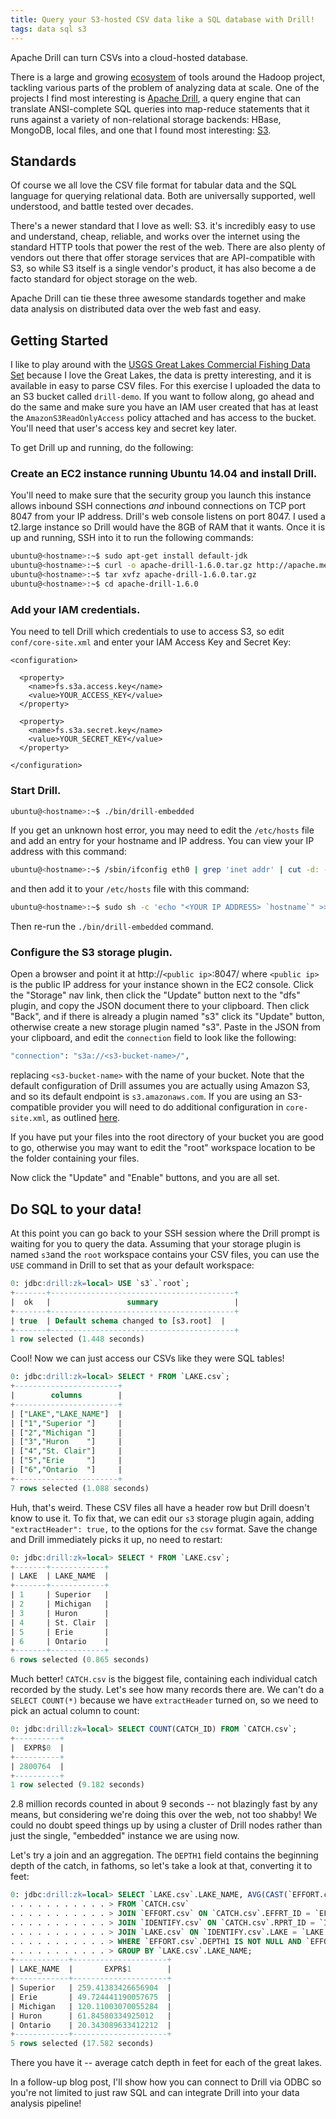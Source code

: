 ```yaml
---
title: Query your S3-hosted CSV data like a SQL database with Drill!
tags: data sql s3
---
```


Apache Drill can turn CSVs into a cloud-hosted database.

<!-- more -->

There is a large and growing [ecosystem](https://hadoopecosystemtable.github.io/)
of tools around the Hadoop project, tackling various parts of the problem of
analyzing data at scale. One of the projects I find most interesting is [Apache
Drill](https://drill.apache.org/), a query engine that can translate
ANSI-complete SQL queries into map-reduce statements that it runs against a
variety of non-relational storage backends: HBase, MongoDB, local files, and
one that I found most interesting: [S3](http://aws.amazon.com/s3/).

## Standards

Of course we all love the CSV file format for tabular data and the SQL
language for querying relational data. Both are universally supported, well
understood, and battle tested over decades.

There's a newer standard that I love as well: S3. it's incredibly easy to use
and understand, cheap, reliable, and works over the internet using the standard
HTTP tools that power the rest of the web. There are also plenty of vendors out
there that offer storage services that are API-compatible with S3, so while S3
itself is a single vendor's product, it has also become a de facto standard for
object storage on the web.

Apache Drill can tie these three awesome standards together and make
data analysis on distributed data over the web fast and easy.

## Getting Started

I like to play around with the [USGS Great Lakes Commercial Fishing Data
Set](http://gcmd.gsfc.nasa.gov/KeywordSearch/Metadata.do?Portal=idn_ceos&KeywordPath=[Personnel%3A+Last_Name%3D%27STEVENS%27%2C+Middle_Name%3D%27B.%27%2C+First_Name%3D%27TYLER%27]&OrigMetadataNode=GCMD&EntryId=brdglsc0001&MetadataView=Full&MetadataType=0&lbnode=mdlb3)
because I love the Great Lakes, the data is pretty interesting, and it is
available in easy to parse CSV files. For this exercise I uploaded the data to
an S3 bucket called `drill-demo`. If you want to follow along, go ahead and do
the same and make sure you have an IAM user created that has at least the
`AmazonS3ReadOnlyAccess` policy attached and has access to the bucket. You'll
need that user's access key and secret key later.

To get Drill up and running, do the following:

### Create an EC2 instance running Ubuntu 14.04 and install Drill.
You'll need to make sure that the security group you launch this instance
allows inbound SSH connections *and* inbound connections on TCP port 8047 from
your IP address.  Drill's web console listens on port 8047. I used a t2.large
instance so Drill would have the 8GB of RAM that it wants. Once it is up and
running, SSH into it to run the following commands:

```sh
ubuntu@<hostname>:~$ sudo apt-get install default-jdk
ubuntu@<hostname>:~$ curl -o apache-drill-1.6.0.tar.gz http://apache.mesi.com.ar/drill/drill-1.6.0/apache-drill-1.6.0.tar.gz
ubuntu@<hostname>:~$ tar xvfz apache-drill-1.6.0.tar.gz
ubuntu@<hostname>:~$ cd apache-drill-1.6.0
```

### Add your IAM credentials.
You need to tell Drill which credentials to use to access S3, so edit
`conf/core-site.xml` and enter your IAM Access Key and Secret Key:

```
<configuration>

  <property>
    <name>fs.s3a.access.key</name>
    <value>YOUR_ACCESS_KEY</value>
  </property>

  <property>
    <name>fs.s3a.secret.key</name>
    <value>YOUR_SECRET_KEY</value>
  </property>

</configuration>
```

### Start Drill.
```sh
ubuntu@<hostname>:~$ ./bin/drill-embedded
```

If you get an unknown host error, you may need to edit the `/etc/hosts` file
and add an entry for your hostname and IP address. You can view your IP
address with this command:

```sh
ubuntu@<hostname>:~$ /sbin/ifconfig eth0 | grep 'inet addr' | cut -d: -f2 | awk '{print $1}'
```

and then add it to your `/etc/hosts` file with this command:

```sh
ubuntu@<hostname>:~$ sudo sh -c 'echo "<YOUR IP ADDRESS> `hostname`" >>/etc/hosts'
```
Then re-run the `./bin/drill-embedded` command.
  
### Configure the S3 storage plugin.
Open a browser and point it at http://`<public ip>`:8047/ where `<public ip>`
is the public IP address for your instance shown in the EC2 console. Click the
"Storage" nav link, then click the "Update" button next to the "dfs" plugin,
and copy the JSON document there to your clipboard. Then click "Back", and if
there is already a plugin named "s3" click its "Update" button, otherwise
create a new storage plugin named "s3". Paste in the JSON from your clipboard,
and edit the `connection` field to look like the following:
```sh
"connection": "s3a://<s3-bucket-name>/",
```
replacing `<s3-bucket-name>` with the name of your bucket. Note that the
default configuration of Drill assumes you are actually using Amazon S3, and so
its default endpoint is `s3.amazonaws.com`. If you are using an S3-compatible
provider you will need to do additional configuration in `core-site.xml`, as
outlined
[here](https://hadoop.apache.org/docs/stable/hadoop-aws/tools/hadoop-aws/index.html).

If you have put your files into the root directory of your bucket you are good
to go, otherwise you may want to edit the "root" workspace location to be the
folder containing your files.

Now click the "Update" and "Enable" buttons, and you are all set.

## Do SQL to your data!

At this point you can go back to your SSH session where the Drill prompt is
waiting for you to query the data. Assuming that your storage plugin is named
`s3`and the `root` workspace contains your CSV files, you can use the `USE`
command in Drill to set that as your default workspace:
```sql
0: jdbc:drill:zk=local> USE `s3`.`root`;
+-------+-----------------------------------------+
|  ok   |                 summary                 |
+-------+-----------------------------------------+
| true  | Default schema changed to [s3.root]  |
+-------+-----------------------------------------+
1 row selected (1.448 seconds)
```
Cool! Now we can just access our CSVs like they were SQL tables!
```sql
0: jdbc:drill:zk=local> SELECT * FROM `LAKE.csv`;
+-----------------------+
|        columns        |
+-----------------------+
| ["LAKE","LAKE_NAME"]  |
| ["1","Superior "]     |
| ["2","Michigan "]     |
| ["3","Huron    "]     |
| ["4","St. Clair"]     |
| ["5","Erie     "]     |
| ["6","Ontario  "]     |
+-----------------------+
7 rows selected (1.088 seconds)
```

Huh, that's weird. These CSV files all have a header row but Drill doesn't
know to use it. To fix that, we can edit our `s3` storage plugin again, adding
`"extractHeader": true,` to the options for the `csv` format. Save the change
and Drill immediately picks it up, no need to restart:
```sql
0: jdbc:drill:zk=local> SELECT * FROM `LAKE.csv`;
+-------+------------+
| LAKE  | LAKE_NAME  |
+-------+------------+
| 1     | Superior   |
| 2     | Michigan   |
| 3     | Huron      |
| 4     | St. Clair  |
| 5     | Erie       |
| 6     | Ontario    |
+-------+------------+
6 rows selected (0.865 seconds)
```
Much better! `CATCH.csv` is the biggest file, containing each individual catch
recorded by the study. Let's see how many records there are. We can't do a 
`SELECT COUNT(*)` because we have `extractHeader` turned on, so we need to
pick an actual column to count:
```sql
0: jdbc:drill:zk=local> SELECT COUNT(CATCH_ID) FROM `CATCH.csv`;
+----------+
|  EXPR$0  |
+----------+
| 2800764  |
+----------+
1 row selected (9.182 seconds)
```
2.8 million records counted in about 9 seconds -- not blazingly fast by any means,
but considering we're doing this over the web, not too shabby! We could no doubt
speed things up by using a cluster of Drill nodes rather than just the single,
"embedded" instance we are using now.

Let's try a join and an aggregation. The `DEPTH1` field contains the beginning
depth of the catch, in fathoms, so let's take a look at that, converting it to
feet:
```sql
0: jdbc:drill:zk=local> SELECT `LAKE.csv`.LAKE_NAME, AVG(CAST(`EFFORT.csv`.DEPTH1 AS INT))*6
. . . . . . . . . . . > FROM `CATCH.csv`
. . . . . . . . . . . > JOIN `EFFORT.csv` ON `CATCH.csv`.EFFRT_ID = `EFFORT.csv`.EFFRT_ID
. . . . . . . . . . . > JOIN `IDENTIFY.csv` ON `CATCH.csv`.RPRT_ID = `IDENTIFY.csv`.RPRT_ID
. . . . . . . . . . . > JOIN `LAKE.csv` ON `IDENTIFY.csv`.LAKE = `LAKE.csv`.LAKE
. . . . . . . . . . . > WHERE `EFFORT.csv`.DEPTH1 IS NOT NULL AND `EFFORT.csv`.DEPTH1 <> ''
. . . . . . . . . . . > GROUP BY `LAKE.csv`.LAKE_NAME;
+------------+---------------------+
| LAKE_NAME  |       EXPR$1        |
+------------+---------------------+
| Superior   | 259.41383426656904  |
| Erie       | 49.724441190057675  |
| Michigan   | 120.11003070055284  |
| Huron      | 61.84580334925012   |
| Ontario    | 20.343089633412212  |
+------------+---------------------+
5 rows selected (17.582 seconds)
```
There you have it -- average catch depth in feet for each of the great lakes.

In a follow-up blog post, I'll show how you can connect to Drill via ODBC so
you're not limited to just raw SQL and can integrate Drill into your data
analysis pipeline! 
